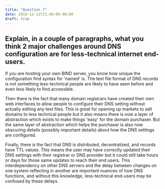 ```yaml
---
title: "Question 7"
date: 2018-12-11T21:46:09-08:00
draft: true
---
```


## Explain, in a couple of paragraphs, what you think 2 major challenges around DNS configuration are for less-technical internet end-users.

If you are hosting your own BIND server, you know how unique the configuration find syntax for 'named' is. The text file format of DNS records is not something less-technical people are likely to have seen before and even less likely to find accessible.

Then there is the fact that many domain registrars have created their own  web interfaces to allow people to configure their DNS setting without actually editing any text files. This is great for opening up markets to sell domains to less technical people but it also means there is now a layer of abstraction which exists to make things 'easy' for the domain purchaser. But the same layer of abstraction which helps the purchaser is also now obscuring details (possibly important details) about how the DNS settings are configured.

Finally, there is the fact that DNS is distributed, decentralized, and records have TTL values. This means the user may have correctly updated their DNS settings with their registrar or DNS provider but it could still take hours or days for those same updates to reach their end users. This interdependency on other DNS servers and the delay between changes on one system reflecting in another are important nuances of how DNS functions, and without this knowledge, less-technical end-users may be confused by these delays.
